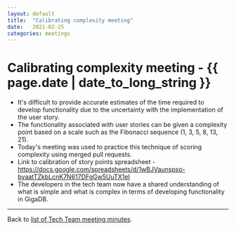 ```yaml
---
layout: default
title:  "Calibrating complexity meeting"
date:   2021-02-25
categories: meetings
---
```

# Calibrating complexity meeting - {{ page.date | date_to_long_string }}

* It's difficult to provide accurate estimates of the time required to develop functionality due to the uncertainty with the implementation of the user story.
* The functionality associated with user stories can be given a complexity point based on a scale such as the Fibonacci sequence (1, 3, 5, 8, 13, 21).
* Today's meeting was used to practice this technique of scoring complexity using merged pull requests.
* Link to calibration of story points spreadsheet - https://docs.google.com/spreadsheets/d/1wBJVaunspso-byaatTZkbLcnK7N617DFgGw5UuTX1eI
* The developers in the tech team now have a shared understanding of what is simple and what is complex in terms of developing functionality in GigaDB.

<hr>

Back to [list of Tech Team meeting minutes][scrum-meetings].

[scrum-meetings]: /techteam/index.html
